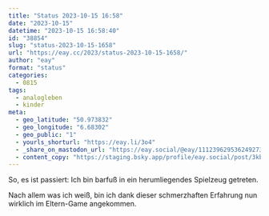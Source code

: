 ```yaml
---
title: "Status 2023-10-15 16:58"
date: "2023-10-15"
datetime: "2023-10-15 16:58:40"
id: "38854"
slug: "status-2023-10-15-1658"
url: "https://eay.cc/2023/status-2023-10-15-1658/"
author: "eay"
format: "status"
categories:
  - 0815
tags:
  - analogleben
  - kinder
meta:
  - geo_latitude: "50.973832"
  - geo_longitude: "6.68302"
  - geo_public: "1"
  - yourls_shorturl: "https://eay.li/3o4"
  - _share_on_mastodon_url: "https://eay.social/@eay/111239629536249273"
  - content_copy: "https://staging.bsky.app/profile/eay.social/post/3kbse5fseam2p"
---
```


So, es ist passiert: Ich bin barfuß in ein herumliegendes Spielzeug getreten.

Nach allem was ich weiß, bin ich dank dieser schmerzhaften Erfahrung nun wirklich im Eltern-Game angekommen.

